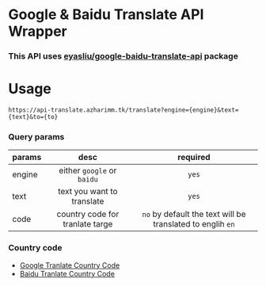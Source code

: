 # Google & Baidu Translate API Wrapper

### This API uses [eyasliu/google-baidu-translate-api](https://github.com/eyasliu/google-baidu-translate-api) package

# Usage
```
https://api-translate.azharimm.tk/translate?engine={engine}&text={text}&to={to}
```
### Query params
| params        | desc | required |
| --------------- |:---------:|:---------:|
| engine | either `google` or `baidu` | `yes` |
| text | text you want to translate | `yes` |
| code | country code for tranlate targe | `no` by default the text will be translated to englih `en` |

### Country code
- [Google Tranlate Country Code](https://cloud.google.com/translate/docs/languages)
- [Baidu Tranlate Country Code](http://api.fanyi.baidu.com/api/trans/product/apidoc#languageList)
